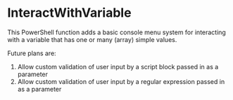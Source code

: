 # InteractWithVariable
This PowerShell function adds a basic console menu system for interacting with a variable that has one or many (array) simple values.

Future plans are:
  1. Allow custom validation of user input by a script block passed in as a parameter
  2. Allow custom validation of user input by a regular expression passed in as a parameter